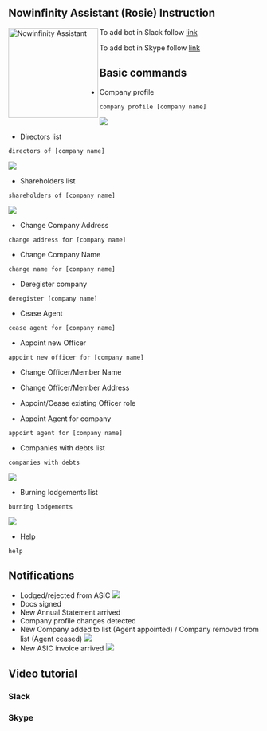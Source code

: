
## Nowinfinity Assistant (Rosie) Instruction
<img align="left" alt="Nowinfinity Assistant" width="180" src="https://assistant.nowinfinity.com.au/content/png_tr.png">

To add bot in Slack follow [link](https://slack.com/oauth/authorize?scope=bot&client_id=37518842641.298378249092&redirect_uri=https://slack.botframework.com/Home/auth&state=nowinfinity_assistant)

To add bot in Skype follow [link](https://join.skype.com/bot/62516114-227c-436c-8e55-e7dcf50e7474)

   

## Basic commands
* Company profile 
```
company profile [company name]
```
![](https://i.gyazo.com/87998d8842d8f92a3e8e7e7008fca546.png)
* Directors list
```
directors of [company name]
```
![](https://i.gyazo.com/b9691a7368aaa94aab3a139ff09c62cd.png)
* Shareholders list
```
shareholders of [company name]
```
![](https://i.gyazo.com/ddc1db5c179c0b1ea2cc1b3cf4ca837a.png)
* Change Company Address
```
change address for [company name]
```
* Change Company Name
```
change name for [company name]
```
* Deregister company
```
deregister [company name]
```
* Cease Agent
```
cease agent for [company name]
```
* Appoint new Officer
```
appoint new officer for [company name]
```
* Change Officer/Member Name

* Change Officer/Member Address

* Appoint/Cease existing Officer role

* Appoint Agent for company
```
appoint agent for [company name]
```
* Companies with debts list
```
companies with debts
```
![](https://i.gyazo.com/9fb749940263d86caaa9a6714cb7ea98.png)
* Burning lodgements list
```
burning lodgements
```
![](https://i.gyazo.com/e9b42e1d57edf9933a7b8a9940970f56.png)
* Help
```
help
```
## Notifications
- Lodged/rejected from ASIC
![](https://i.gyazo.com/44893fd1cd8cf134e0e92f747ecac564.png)
- Docs signed
- New Annual Statement arrived
- Company profile changes detected
- New Company added to list (Agent appointed) / Company removed from list (Agent ceased)
![](https://i.gyazo.com/b5975acf95187b7bde55a030ba168bd4.png)
- New ASIC invoice arrived
![](https://i.gyazo.com/d1ab39fd61fdb218f48b33535284424a.png)
## Video tutorial
### Slack

### Skype


